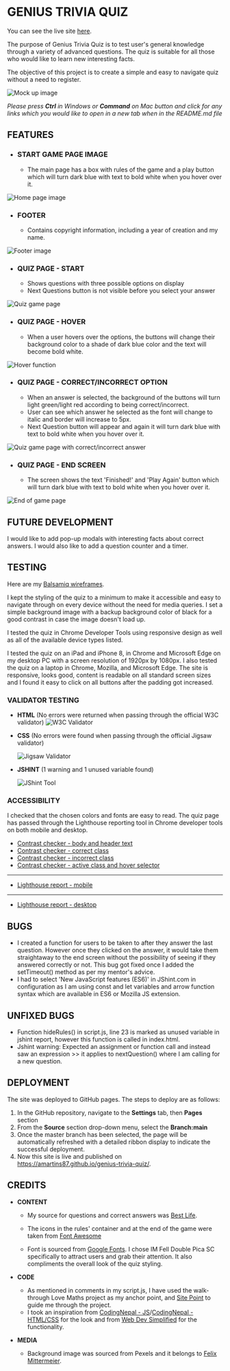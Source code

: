 # **GENIUS TRIVIA QUIZ**

You can see the live site [here](https://amartins87.github.io/genius-trivia-quiz/).

The purpose of Genius Trivia Quiz is to test user's general knowledge through a variety of advanced questions. The quiz is suitable for all those who would like to learn new interesting facts. 

The objective of this project is to create a simple and easy to navigate quiz without a need to register. 

![Mock up image](assets/wireframes/Mock_up_MS2.JPG)

*Please press **Ctrl** in Windows or **Command** on Mac button and click for any links which you would like to open in a new tab when in the README.md file*

## **FEATURES**

- ### **START GAME PAGE IMAGE**
    - The main page has a box with rules of the game and a play button which will turn dark blue with text to bold white when you hover over it.

![Home page image](assets/wireframes/wireframe_main_page.JPG)

- ### **FOOTER**
    - Contains copyright information, including a year of creation and my name.

![Footer image](assets/wireframes/wireframe_footer.JPG)

- ### **QUIZ PAGE - START**

    - Shows questions with three possible options on display
    - Next Questions button is not visible before you select your answer

![Quiz game page](assets/wireframes/wireframe_game.JPG)

- ### **QUIZ PAGE - HOVER**
    - When a user hovers over the options, the buttons will change their background color to a shade of dark blue color and the text will become bold white. 

![Hover function](assets/wireframes/wireframe_game_hover.JPG)

- ### **QUIZ PAGE - CORRECT/INCORRECT OPTION**
    - When an answer is selected, the background of the buttons will turn light green/light red according to being correct/incorrect.
    - User can see which answer he selected as the font will change to italic and border will increase to 5px.
    - Next Question button will appear and again it will turn dark blue with text to bold white when you hover over it.

![Quiz game page with correct/incorrect answer](assets/wireframes/wireframe_game_correct_incorrect.JPG)

- ### **QUIZ PAGE - END SCREEN**
    - The screen shows the text 'Finished!' and 'Play Again' button which will turn dark blue with text to bold white when you hover over it.

![End of game page](assets/wireframes/wireframe_end_screen_w_hover.JPG)

## **FUTURE DEVELOPMENT**

I would like to add pop-up modals with interesting facts about correct answers. I would also like to add a question counter and a timer. 

## **TESTING**

Here are my [Balsamiq wireframes](assets/wireframes/Balsamiq_wireframe.JPG). 

I kept the styling of the quiz to a minimum to make it accessible and easy to navigate through on every device without the need for media queries. I set a simple background image with a backup background color of black for a good contrast in case the image doesn't load up.

I tested the quiz in Chrome Developer Tools using responsive design as well as all of the available device types listed. 

I tested the quiz on an iPad and iPhone 8, in Chrome and Microsoft Edge on my desktop PC with a screen resolution of 1920px by 1080px. I also tested the quiz on a laptop in Chrome, Mozilla, and Microsoft Edge. The site is responsive, looks good, content is readable on all standard screen sizes and I found it easy to click on all buttons after the padding got increased.

### **VALIDATOR TESTING**

-   **HTML** (No errors were returned when passing through the official W3C validator) 
    ![W3C Validator](assets/wireframes/W3C_HTML_Validator_Results.JPG)

-   **CSS** (No errors were found when passing through the official Jigsaw validator)
    
    ![Jigsaw Validator](assets/wireframes/Jigsaw_CSS_Validator_Results.JPG)

-   **JSHINT** (1 warning and 1 unused variable found)
    
    ![JShint Tool](assets/wireframes/JShint_report.JPG)



### **ACCESSIBILITY**

I checked that the chosen colors and fonts are easy to read. The quiz page has passed through the Lighthouse reporting tool in Chrome developer tools on both mobile and desktop.
- [Contrast checker - body and header text](assets/wireframes/accessibility/Body_text_contrast_checker.JPG)
- [Contrast checker - correct class](assets/wireframes/accessibility/Correct_class_contrast_checker.JPG)
- [Contrast checker - incorrect class](assets/wireframes/accessibility/Incorrect_class_contrast_checker.JPG)
- [Contrast checker - active class and hover selector](assets/wireframes/accessibility/Hover_selector_contrast_checker.JPG)

***
- [Lighthouse report - mobile](assets/wireframes/accessibility/Lighthouse_mobile_report.JPG)

***
- [Lighthouse report - desktop](assets/wireframes/accessibility/Lighthouse_desktop_report.JPG)


## **BUGS**
-   I created a function for users to be taken to after they answer the last question. However once they clicked on the answer, it would take them straightaway to the end screen without the possibility of seeing if they answered correctly or not. This bug got fixed once I added the setTimeout() method as per my mentor's advice. 
-   I had to select 'New JavaScript features (ES6)' in JShint.com in configuration as I am using const and let variables and arrow function syntax which are available in ES6 or Mozilla JS extension.

## **UNFIXED BUGS**
-   Function hideRules() in script.js, line 23 is marked as unused variable in jshint report, however this function is called in index.html.
-   Jshint warning: Expected an assignment or function call and instead saw an expression >> it applies to nextQuestion() where I am calling for a new question.

## **DEPLOYMENT**

The site was deployed to GitHub pages. The steps to deploy are as follows:
1.  In the GitHub repository, navigate to the **Settings** tab, then **Pages** section
2.  From the **Source** section drop-down menu, select the **Branch:main**
3.  Once the master branch has been selected, the page will be automatically refreshed with a detailed ribbon display to indicate the successful deployment.
4.  Now this site is live and published on https://amartins87.github.io/genius-trivia-quiz/.


## **CREDITS**

- **CONTENT**
    - My source for questions and correct answers was [Best Life](https://bestlifeonline.com/genius-trivia-questions/).

    - The icons in the rules' container and at the end of the game were taken from [Font Awesome](https://fontawesome.com/)
    - Font is sourced from [Google Fonts](https://fonts.google.com/). I chose IM Fell Double Pica SC specifically to attract users and grab their attention. It also compliments the overall look of the quiz styling.  

- **CODE**
    - As mentioned in comments in my script.js, I have used the walk-through Love Maths project as my anchor point, and [Site Point](https://www.sitepoint.com/simple-javascript-quiz/) to guide me through the project.
    - I took an inspiration from [CodingNepal - JS](https://youtu.be/WUBhpSRS_fk)/[CodingNepal - HTML/CSS](https://www.codingnepalweb.com/quiz-app-with-timer-javascript/) for the look and from [Web Dev Simplified](https://www.youtube.com/watch?v=riDzcEQbX6k&t=979s) for the functionality.

- **MEDIA**
    - Background image was sourced from Pexels and it belongs to [Felix Mittermeier](https://www.pexels.com/photo/galaxy-1146134/).
